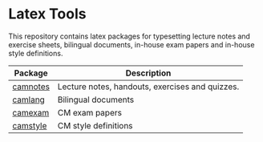 # Latex Tools
This repository contains latex packages for typesetting lecture notes and exercise sheets, bilingual documents, in-house exam papers and in-house style definitions.

| Package                           | Description                                     |
| --------------------------------- | ------------------------------------------------|
| [camnotes](tex/latex/cmnotes/)     | Lecture notes, handouts, exercises and quizzes. |
| [camlang](tex/latex/cmlang/)       | Bilingual documents                             |
| [camexam](tex/latex/cmexam/)       | CM exam papers                                  |
| [camstyle](tex/latex/cmstyle/)     | CM style definitions                            | 

